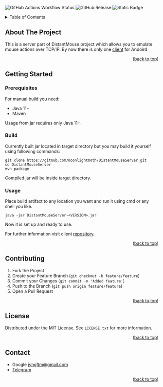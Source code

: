 <a name="readme-top"></a>
![GitHub Actions Workflow Status](https://img.shields.io/github/actions/workflow/status/moonlightmoth/DistantMouseServer/maven.yml)
![GitHub Release](https://img.shields.io/github/v/release/moonlightmoth/DistantMouseServer)
![Static Badge](https://img.shields.io/badge/license-MIT-blue)


<!-- PROJECT LOGO -->
<!--
<br />
<div align="center">
  <a href="https://github.com/othneildrew/Best-README-Template">
    <img src="images/logo.png" alt="Logo" width="80" height="80">
  </a>
  <h3 align="center">Distant Mouse Server</h3>
</div>
-->


<!-- TABLE OF CONTENTS -->
<details>
  <summary>Table of Contents</summary>
  <ol>
    <li>
      <a href="#about">About</a>
    </li>
    <li>
      <a href="#getting-started">Getting Started</a>
      <ul>
        <li><a href="#prerequisites">Prerequisites</a></li>
        <li> <a href="#built">Build</a></li>
        <li><a href="#usage">Usage</a></li>
      </ul>
    </li>
    <li><a href="#contributing">Contributing</a></li>
    <li><a href="#license">License</a></li>
    <li><a href="#contact">Contact</a></li>
  </ol>
</details>



<!-- ABOUT THE PROJECT -->
## About The Project

This is a server part of DistantMouse project which allows you to emulate mouse actions over TCP/IP. By now there is only one [client][distant-mouse-client-url] for Andoird

<p align="right">(<a href="#readme-top">back to top</a>)</p>

<!-- GETTING STARTED -->
## Getting Started

### Prerequisites

For manual build you need:
* Java 11+
* Maven

Usage from jar requires only Java 11+.
  
### Build
Currently built jar located in target directory but you may build it yourself using following commands:
```
git clone https://gitnub.com/moonlightmoth/DistantMouseServer.git
cd DistantMouseServer
mvn package
```
Compiled jar will be inside target directory.

<!-- USAGE EXAMPLES -->
### Usage
Place build artifact to any location you want and run it using cmd or any shell you like.

`java -jar DistantMouseServer-<VERSION>.jar`

Now it is set up and ready to use.

For further information visit client [repository][distant-mouse-client-url].
<p align="right">(<a href="#readme-top">back to top</a>)</p>

<!-- CONTRIBUTING -->
## Contributing

1. Fork the Project
2. Create your Feature Branch (`git checkout -b feature/feature`)
3. Commit your Changes (`git commit -m 'Added feature'`)
4. Push to the Branch (`git push origin feature/feature`)
5. Open a Pull Request

<p align="right">(<a href="#readme-top">back to top</a>)</p>



<!-- LICENSE -->
## License

Distributed under the MIT License. See `LICENSE.txt` for more information.

<p align="right">(<a href="#readme-top">back to top</a>)</p>



<!-- CONTACT -->
## Contact

* Google jyhgftm@gmail.com
* [Telegram](https://t.me/moonlightmoth)
<p align="right">(<a href="#readme-top">back to top</a>)</p>


<!-- MARKDOWN LINKS & IMAGES -->
<!-- https://www.markdownguide.org/basic-syntax/#reference-style-links -->
[build-url]:https://img.shields.io/github/actions/workflow/status/moonlightMoth/DistantMouseServer/maven.yml

[distant-mouse-client-url]: https://github.com/moonlightmoth/InpCtrlClient

